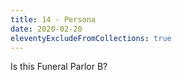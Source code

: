 ```yaml
---
title: 14 - Persona
date: 2020-02-20
eleventyExcludeFromCollections: true
---
```


Is this Funeral Parlor B?
